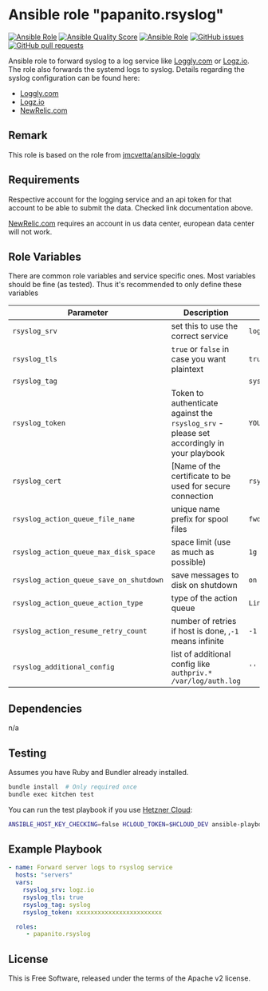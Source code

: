# Ansible role "papanito.rsyslog" <!-- omit in toc -->

[![Ansible Role](https://img.shields.io/ansible/role/46965)](https://galaxy.ansible.com/papanito/rsyslog) [![Ansible Quality Score](https://img.shields.io/ansible/quality/46965)](https://galaxy.ansible.com/papanito/rsyslog) [![Ansible Role](https://img.shields.io/ansible/role/d/46965)](https://galaxy.ansible.com/papanito/rsyslog) [![GitHub issues](https://img.shields.io/github/issues/papanito/ansible-role-rsyslog)](https://github.com/papanito/ansible-role-rsyslog/issues) [![GitHub pull requests](https://img.shields.io/github/issues-pr/papanito/ansible-role-rsyslog)](https://github.com/papanito/ansible-role-rsyslog/pulls)

Ansible role to forward syslog to a log service like [Loggly.com](https://loggly.com) or [Logz.io](https://logz.io). The role also forwards the systemd logs to syslog. Details regarding the syslog configuration can be found here:

* [Loggly.com](https://www.loggly.com/docs/systemd-logs/)
* [Logz.io](https://app.logz.io/#/dashboard/data-sources/rsyslog-overTLS)
* [NewRelic.com](https://docs.newrelic.com/docs/logs/log-management/log-api/use-tcp-endpoint-forward-logs-new-relic)

## Remark

This role is based on the role from [jmcvetta/ansible-loggly](https://github.com/jmcvetta/ansible-loggly)

## Requirements

Respective account for the logging service and an api token for that account to be able to submit the data. Checked link documentation above.

[NewRelic.com](https://docs.newrelic.com/docs/logs/log-management/log-api/use-tcp-endpoint-forward-logs-new-relic) requires an account in us data center, european data center will not work.

## Role Variables

There are common role variables and service specific ones. Most variables should be fine (as tested). Thus it's recommended to only define these variables

|Parameter|Description|Default Value|
|---------|-----------|-------------|
|`rsyslog_srv`|set this to use the correct service|`logz.io`|
|`rsyslog_tls`|`true` or `false` in case you want plaintext|`true`|
|`rsyslog_tag`||`syslog`|
|`rsyslog_token`|Token to authenticate against the `rsyslog_srv` - please set accordingly in your playbook|`YOUR_TOKEN_GOES_HERE`|
|`rsyslog_cert`|[Name of the certificate to be used for secure connection|`rsyslog.crt`|
|`rsyslog_action_queue_file_name`|unique name prefix for spool files|`fwdRule1`|
|`rsyslog_action_queue_max_disk_space`|space limit (use as much as possible)|`1g`|
|`rsyslog_action_queue_save_on_shutdown`|save messages to disk on shutdown|`on`|
|`rsyslog_action_queue_action_type`|type of the action queue|`LinkedList`|
|`rsyslog_action_resume_retry_count`|number of retries if host is done, ,`-1` means infinite|`-1`|
|`rsyslog_additional_config`|list of additional config like `authpriv.*      /var/log/auth.log`| `''` |

## Dependencies

n/a

## Testing

Assumes you have Ruby and Bundler already installed.

```bash
bundle install  # Only required once
bundle exec kitchen test
```

You can run the test playbook if you use [Hetzner Cloud](https://hetzner.cloud):

```bash
ANSIBLE_HOST_KEY_CHECKING=false HCLOUD_TOKEN=$HCLOUD_DEV ansible-playbook tests/newrelic.com.yml -i tests/inventory --vault-pass-file $ANSIBLE_VAULT_FILE -e stop_server=false
```

## Example Playbook

```yml
- name: Forward server logs to rsyslog service
  hosts: "servers"
  vars:
    rsyslog_srv: logz.io
    rsyslog_tls: true
    rsyslog_tag: syslog
    rsyslog_token: xxxxxxxxxxxxxxxxxxxxxxxx

  roles:
     - papanito.rsyslog
```

## License

This is Free Software, released under the terms of the Apache v2 license.
